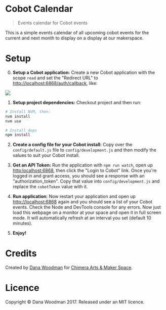 # Cobot Calendar

> Events calendar for Cobot events

This is a simple events calendar of all upcoming cobot events for the current and next month to display on a display at our makerspace.


# Setup

0. **Setup a Cobot application:** Create a new Cobot application with the scope `read` and set the "Redirect URL" to <http://localhost:6868/auth/callback>, like:

![](https://cl.ly/isQd/Screen%20Shot%202017-01-23%20at%201.47.17%20PM.png)

1. **Setup project dependencies:** Checkout project and then run:

```bash
# Install NVM, then:
nvm install
nvm use

# Install deps
npm install
```

2. **Create a config file for your Cobot install:** Copy over the `config/default.js` file to `config/development.js` and then modify the values to suit your Cobot install.

3. **Get an API Token:** Run the application with `npm run watch`, open up <http:localhost:6868>, then click the "Login to Cobot" link. Once you're logged in and grant access, you should see a response with an "authorization_token". Copy that value into `config/development.js` and replace the `cobotToken` value with it.

4. **Run application**: Now restart your application and open up <http://localhost:6868> again and you should see a list of your Cobot events. Check the Node and DevTools console for any errors. Now just load this webpage on a monitor at your space and open it in full screen mode. It will automatically refresh at an interval you set (default 10 minutes).

5. **Enjoy!**


# Credits

Created by [Dana Woodman](http://danawoodman.com) for [Chimera Arts & Maker Space](http://chimeraarts.org).


# Licence

Copyright &copy; Dana Woodman 2017. Released under an MIT licence.
